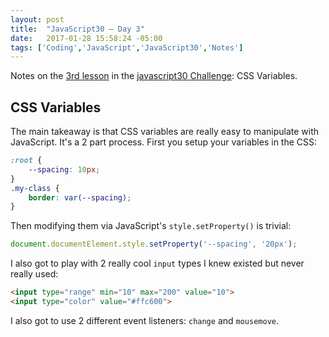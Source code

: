 ```yaml
---
layout: post
title:  "JavaScript30 – Day 3"
date:   2017-01-28 15:58:24 -05:00
tags: ['Coding','JavaScript','JavaScript30','Notes']
---
```


Notes on the [3rd lesson][git] in the [javascript30 Challenge][js30]: CSS Variables.

## CSS Variables

The main takeaway is that CSS variables are really easy to manipulate with JavaScript. It's a 2 part process. First you setup your variables in the CSS:

```scss
:root {
    --spacing: 10px;
}
.my-class {
    border: var(--spacing);
}
```

Then modifying them via JavaScript's `style.setProperty()` is trivial:

```js
document.documentElement.style.setProperty('--spacing', '20px');
```

I also got to play with 2 really cool `input` types I knew existed but never really used:

```html
<input type="range" min="10" max="200" value="10">
<input type="color" value="#ffc600">
```

I also got to use 2 different event listeners: `change` and `mousemove`.

[js30]:https://javascript30.com
[git]:https://github.com/memoblue/JavaScript30/blob/master/03-css-variables/index.html
